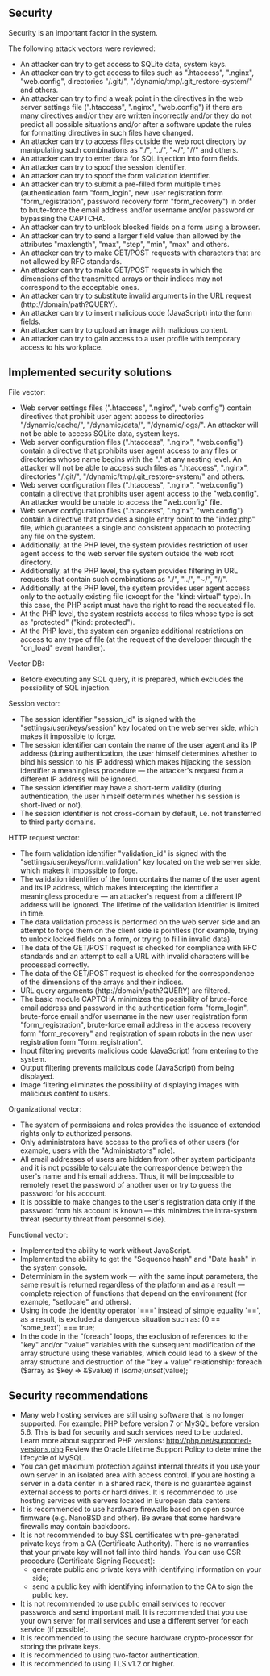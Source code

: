 

Security
---------------------------------------------------------------------

Security is an important factor in the system.

The following attack vectors were reviewed:

- An attacker can try to get access to SQLite data, system keys.
- An attacker can try to get access to files such as ".htaccess", ".nginx", "web.config",
  directories "/.git/", "/dynamic/tmp/.git_restore-system/" and others.
- An attacker can try to find a weak point in the directives in the web server
  settings file (".htaccess", ".nginx", "web.config") if there are many directives and/or
  they are written incorrectly and/or they do not predict all possible situations and/or
  after a software update the rules for formatting directives in such files have changed.
- An attacker can try to access files outside the web root directory by manipulating such
  combinations as "./", "../", "~/", "//" and others.
- An attacker can try to enter data for SQL injection into form fields.
- An attacker can try to spoof the session identifier.
- An attacker can try to spoof the form validation identifier.
- An attacker can try to submit a pre-filled form multiple times (authentication form
  "form_login", new user registration form "form_registration", password recovery
  form "form_recovery") in order to brute-force the email address and/or username
  and/or password or bypassing the CAPTCHA.
- An attacker can try to unblock blocked fields on a form using a browser.
- An attacker can try to send a larger field value than allowed by the
  attributes "maxlength", "max", "step", "min", "max" and others.
- An attacker can try to make GET/POST requests with characters that are not
  allowed by RFC standards.
- An attacker can try to make GET/POST requests in which the dimensions of the
  transmitted arrays or their indices may not correspond to the acceptable ones.
- An attacker can try to substitute invalid arguments in the
  URL request (http://domain/path?QUERY).
- An attacker can try to insert malicious code (JavaScript) into the form fields.
- An attacker can try to upload an image with malicious content.
- An attacker can try to gain access to a user profile with temporary access
  to his workplace.


Implemented security solutions
---------------------------------------------------------------------

File vector:

- Web server settings files (".htaccess", ".nginx", "web.config") contain directives
  that prohibit user agent access to directories "/dynamic/cache/", "/dynamic/data/",
  "/dynamic/logs/". An attacker will not be able to access SQLite data, system keys.
- Web server configuration files (".htaccess", ".nginx", "web.config") contain a directive
  that prohibits user agent access to any files or directories whose name begins with
  the "." at any nesting level. An attacker will not be able to access such files as ".htaccess",
  ".nginx", directories "/.git/", "/dynamic/tmp/.git_restore-system/" and others.
- Web server configuration files (".htaccess", ".nginx", "web.config") contain a directive
  that prohibits user agent access to the "web.config". An attacker would be unable
  to access the "web.config" file.
- Web server configuration files (".htaccess", ".nginx", "web.config") contain a directive
  that provides a single entry point to the "index.php" file, which guarantees a single and
  consistent approach to protecting any file on the system.
- Additionally, at the PHP level, the system provides restriction of user agent access
  to the web server file system outside the web root directory.
- Additionally, at the PHP level, the system provides filtering in URL requests that
  contain such combinations as "./", "../", "~/", "//".
- Additionally, at the PHP level, the system provides user agent access only to the
  actually existing file (except for the "kind: virtual" type).
  In this case, the PHP script must have the right to read the requested file.
- At the PHP level, the system restricts access to files whose type is
  set as "protected" ("kind: protected").
- At the PHP level, the system can organize additional restrictions on access to any type
  of file (at the request of the developer through the "on_load" event handler).

Vector DB:

- Before executing any SQL query, it is prepared, which excludes
  the possibility of SQL injection.

Session vector:

- The session identifier "session_id" is signed with the "settings/user/keys/session" key
  located on the web server side, which makes it impossible to forge.
- The session identifier can contain the name of the user agent and its IP address (during
  authentication, the user himself determines whether to bind his session to his IP address)
  which makes hijacking the session identifier a meaningless procedure — the attacker's
  request from a different IP address will be ignored.
- The session identifier may have a short-term validity (during authentication, the user
  himself determines whether his session is short-lived or not).
- The session identifier is not cross-domain by default, i.e. not transferred
  to third party domains.

HTTP request vector:

- The form validation identifier "validation_id" is signed with
  the "settings/user/keys/form_validation" key located on the web server side, which makes
  it impossible to forge.
- The validation identifier of the form contains the name of the user agent and its IP address,
  which makes intercepting the identifier a meaningless procedure — an attacker's request
  from a different IP address will be ignored.
  The lifetime of the validation identifier is limited in time.
- The data validation process is performed on the web server side and an attempt to forge
  them on the client side is pointless (for example, trying to unlock locked fields
  on a form, or trying to fill in invalid data).
- The data of the GET/POST request is checked for compliance with RFC standards and an attempt to
  call a URL with invalid characters will be processed correctly.
- The data of the GET/POST request is checked for the correspondence of the dimensions
  of the arrays and their indices.
- URL query arguments (http://domain/path?QUERY) are filtered.
- The basic module CAPTCHA minimizes the possibility of brute-force email address and password
  in the authentication form "form_login", brute-force email and/or username in the
  new user registration form "form_registration", brute-force email address in the access
  recovery form "form_recovery" and registration of spam robots in the new user registration
  form "form_registration".
- Input filtering prevents malicious code (JavaScript) from entering to the system.
- Output filtering prevents malicious code (JavaScript) from being displayed.
- Image filtering eliminates the possibility of displaying images with malicious
  content to users.

Organizational vector:

- The system of permissions and roles provides the issuance of extended rights
  only to authorized persons.
- Only administrators have access to the profiles of other users (for example,
  users with the "Administrators" role).
- All email addresses of users are hidden from other system participants and it is
  not possible to calculate the correspondence between the user's name and his
  email address. Thus, it will be impossible to remotely reset the password of
  another user or try to guess the password for his account.
- It is possible to make changes to the user's registration data only if the
  password from his account is known — this minimizes the intra-system
  threat (security threat from personnel side).

Functional vector:

- Implemented the ability to work without JavaScript.
- Implemented the ability to get the "Sequence hash" and "Data hash" in the system console.
- Determinism in the system work — with the same input parameters, the same result is
  returned regardless of the platform and as a result — complete rejection of functions
  that depend on the environment (for example, "setlocale" and others).
- Using in code the identity operator '===' instead of simple equality '==', as a result,
  is excluded a dangerous situation such as: (0 == 'some_text') === true;
- In the code in the "foreach" loops, the exclusion of references to the "key" and/or "value"
  variables with the subsequent modification of the array structure using these variables,
  which could lead to a skew of the array structure and destruction of the "key + value"
  relationship: foreach ($array as $key => &$value) if ($some) unset($value);


Security recommendations
---------------------------------------------------------------------

- Many web hosting services are still using software that is no longer supported.
  For example: PHP before version 7 or MySQL before version 5.6.
  This is bad for security and such services need to be updated.
  Learn more about supported PHP versions: http://php.net/supported-versions.php
  Review the Oracle Lifetime Support Policy to determine the lifecycle of MySQL.
- You can get maximum protection against internal threats if you use your
  own server in an isolated area with access control.
  If you are hosting a server in a data center in a shared rack,
  there is no guarantee against external access to ports or hard drives.
  It is recommended to use hosting services with servers located in
  European data centers.
- It is recommended to use hardware firewalls based on open source firmware (e.g.
  NanoBSD and other). Be aware that some hardware firewalls may contain backdoors.
- It is not recommended to buy SSL certificates with pre-generated
  private keys from a CA (Certificate Authority).
  There is no warranties that your private key will not fall into third hands.
  You can use CSR procedure (Certificate Signing Request):
  - generate public and private keys with identifying information on your side;
  - send a public key with identifying information to the CA to sign the public key.
- It is not recommended to use public email services to recover passwords
  and send important mail. It is recommended that you use your own server for mail
  services and use a different server for each service (if possible).
- It is recommended to using the secure hardware crypto-processor
  for storing the private keys.
- It is recommended to using two-factor authentication.
- It is recommended to using TLS v1.2 or higher.

